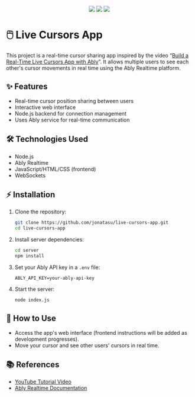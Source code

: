 <p align="center">
   <img src="https://img.shields.io/badge/Javascript-F7DF1E?style=for-the-badge&logo=javascript&logoColor=black" />
   <img src="https://img.shields.io/badge/Node.js-339933?style=for-the-badge&logo=nodedotjs&logoColor=white" />
   <img src="https://img.shields.io/badge/WebSockets-4aa3f7?style=for-the-badge&logo=websockets&logoColor=white" />
</p>

# 🖱️ Live Cursors App

This project is a real-time cursor sharing app inspired by the video “[Build a Real-Time Live Cursors App with Ably](https://www.youtube.com/watch?v=4Uwq0xB30JE&ab_channel=AblyRealtime)”. It allows multiple users to see each other's cursor movements in real time using the Ably Realtime platform.

## ✨ Features

- Real-time cursor position sharing between users
- Interactive web interface
- Node.js backend for connection management
- Uses Ably service for real-time communication

## 🛠️ Technologies Used

- Node.js
- Ably Realtime
- JavaScript/HTML/CSS (frontend)
- WebSockets

## ⚡ Installation

1. Clone the repository:
   ```bash
   git clone https://github.com/jonatasu/live-cursors-app.git
   cd live-cursors-app
   ```
2. Install server dependencies:
   ```bash
   cd server
   npm install
   ```
3. Set your Ably API key in a `.env` file:
   ```
   ABLY_API_KEY=your-ably-api-key
   ```
4. Start the server:
   ```bash
   node index.js
   ```

## 🚀 How to Use

- Access the app's web interface (frontend instructions will be added as development progresses).
- Move your cursor and see other users' cursors in real time.

## 📚 References

- [YouTube Tutorial Video](https://www.youtube.com/watch?v=4Uwq0xB30JE&ab_channel=AblyRealtime)
- [Ably Realtime Documentation](https://ably.com/docs)
